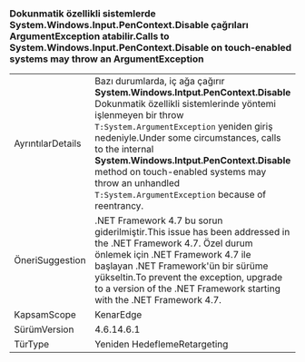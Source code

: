### <a name="calls-to-systemwindowsinputpencontextdisable-on-touch-enabled-systems-may-throw-an-argumentexception"></a><span data-ttu-id="89640-101">Dokunmatik özellikli sistemlerde System.Windows.Input.PenContext.Disable çağrıları ArgumentException atabilir.</span><span class="sxs-lookup"><span data-stu-id="89640-101">Calls to System.Windows.Input.PenContext.Disable on touch-enabled systems may throw an ArgumentException</span></span>

|   |   |
|---|---|
|<span data-ttu-id="89640-102">Ayrıntılar</span><span class="sxs-lookup"><span data-stu-id="89640-102">Details</span></span>|<span data-ttu-id="89640-103">Bazı durumlarda, iç ağa çağırır <strong>System.Windows.Intput.PenContext.Disable</strong> Dokunmatik özellikli sistemlerinde yöntemi işlenmeyen bir throw <code>T:System.ArgumentException</code> yeniden giriş nedeniyle.</span><span class="sxs-lookup"><span data-stu-id="89640-103">Under some circumstances, calls to the internal <strong>System.Windows.Intput.PenContext.Disable</strong> method on touch-enabled systems may throw an unhandled <code>T:System.ArgumentException</code> because of reentrancy.</span></span>|
|<span data-ttu-id="89640-104">Öneri</span><span class="sxs-lookup"><span data-stu-id="89640-104">Suggestion</span></span>|<span data-ttu-id="89640-105">.NET Framework 4.7 bu sorun giderilmiştir.</span><span class="sxs-lookup"><span data-stu-id="89640-105">This issue has been addressed in the .NET Framework 4.7.</span></span> <span data-ttu-id="89640-106">Özel durum önlemek için .NET Framework 4.7 ile başlayan .NET Framework'ün bir sürüme yükseltin.</span><span class="sxs-lookup"><span data-stu-id="89640-106">To prevent the exception, upgrade to a version of the .NET Framework starting with the .NET Framework 4.7.</span></span>|
|<span data-ttu-id="89640-107">Kapsam</span><span class="sxs-lookup"><span data-stu-id="89640-107">Scope</span></span>|<span data-ttu-id="89640-108">Kenar</span><span class="sxs-lookup"><span data-stu-id="89640-108">Edge</span></span>|
|<span data-ttu-id="89640-109">Sürüm</span><span class="sxs-lookup"><span data-stu-id="89640-109">Version</span></span>|<span data-ttu-id="89640-110">4.6.1</span><span class="sxs-lookup"><span data-stu-id="89640-110">4.6.1</span></span>|
|<span data-ttu-id="89640-111">Tür</span><span class="sxs-lookup"><span data-stu-id="89640-111">Type</span></span>|<span data-ttu-id="89640-112">Yeniden Hedefleme</span><span class="sxs-lookup"><span data-stu-id="89640-112">Retargeting</span></span>|

